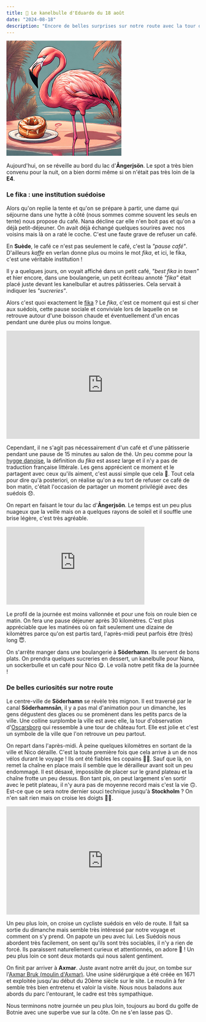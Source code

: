 ```yaml
---
title: 🥮 Le kanelbulle d'Eduardo du 18 août
date: "2024-08-18"
description: "Encore de belles surprises sur notre route avec la tour d'observation d'Oscarsborg et le moulin d'Axmar !"
---
```


![Kanelbullar d'Eduardo](../kanelbullar_eduardo.png)

Aujourd'hui, on se réveille au bord du lac d'**Ångerjsön**. Le spot a très bien convenu pour la nuit, on a bien dormi même si on n'était pas très loin de la **E4**.

### Le fika : une institution suédoise 

Alors qu'on replie la tente et qu'on se prépare à partir, une dame qui séjourne dans une hytte à côté (nous sommes comme souvent les seuls en tente) nous propose du café. Nana décline car elle n'en boit pas et qu'on a déjà petit-déjeuner. On avait déjà échangé quelques sourires avec nos voisins mais là on a raté le coche. C'est une faute grave de refuser un café.

En **Suède**, le café ce n'est pas seulement le café, c'est la *"pause café"*. D'ailleurs *kaffe* en verlan donne plus ou moins le mot *fika*, et ici, le fika, c'est une véritable institution !

Il y a quelques jours, on voyait affiché dans un petit café, *"best fika in town"* et hier encore, dans une boulangerie, un petit écriteau annoté *"fika"* était placé juste devant les kanelbullar et autres pâtisseries. Cela servait à indiquer les *"sucreries"*.

Alors c'est quoi exactement le [fika](https://visitsweden.fr/voir-faire/gastronomie/bars-cafes-et-restaurants/la-pause-fika-une-tasse-de-cafe-sociale/) ? Le *fika*, c'est ce moment qui est si cher aux suédois, cette pause sociale et conviviale lors de laquelle on se retrouve autour d'une boisson chaude et éventuellement d'un encas pendant une durée plus ou moins longue.

<div style="width: 100%; height: 0; position: relative; padding-bottom: 56%;"><iframe src="https://giphy.com/embed/FCMWpO4rbGeYNB5h6L" style="top: 0; left: 0; width: 100%; height: 100%; position: absolute; border: 0;" allowfullscreen scrolling="no" allow="encrypted-media;" class="giphy-embed"></iframe></div>

Cependant, il ne s'agit pas nécessairement d'un café et d'une pâtisserie pendant une pause de 15 minutes au salon de thé. Un peu comme pour la [hygge danoise](https://www.visitdenmark.fr/danemark/quoi-faire/hygge/que-signifie-hygge), la définition du *fika* est assez large et il n'y a pas de traduction française littérale. Les gens apprécient ce moment et le partagent avec ceux qu'ils aiment, c'est aussi simple que cela 🥰. Tout cela pour dire qu'à posteriori, on réalise qu'on a eu tort de refuser ce café de bon matin, c'était l'occasion de partager un moment privilégié avec des suédois 😞.

On repart en faisant le tour du lac d'**Ångerjsön**. Le temps est un peu plus nuageux que la veille mais on a quelques rayons de soleil et il souffle une brise légère, c'est très agréable.

<iframe width="360" height="202.5" src="https://www.youtube-nocookie.com/embed/zUsyW_-P398?si=88a-WoVbaCWU-HyH" title="YouTube video player" frameborder="0" allow="accelerometer; autoplay; clipboard-write; encrypted-media; gyroscope; picture-in-picture; web-share"></iframe>

Le profil de la journée est moins vallonnée et pour une fois on roule bien ce matin. On fera une pause déjeuner après 30 kilomètres. C'est plus appréciable que les matinées où on fait seulement une dizaine de kilomètres parce qu'on est partis tard, l'après-midi peut parfois être (très) long 😇.

On s'arrête manger dans une boulangerie à **Söderhamn**. Ils servent de bons plats. On prendra quelques sucreries en dessert, un kanelbulle pour Nana, un sockerbulle et un café pour Nico 😋. Le voilà notre petit fika de la journée !

### De belles curiosités sur notre route

Le centre-ville de **Söderhamn** se révèle très mignon. Il est traversé par le canal **Söderhamnsån**, il y a pas mal d'animation pour un dimanche, les gens dégustent des glaces ou se promènent dans les petits parcs de la ville. Une colline surplombe la ville est avec elle, la tour d'observation d'[Oscarsborg](https://www.visitsoderhamn.se/en/oscarsborg-observation-tower) qui ressemble à une tour de château fort. Elle est jolie et c'est un symbole de la ville que l'on retrouve un peu partout.

On repart dans l'après-midi. À peine quelques kilomètres en sortant de la ville et Nico déraille. C'est la toute première fois que cela arrive à un de nos vélos durant le voyage ! Ils ont été fiables les copains 👍🏼. Sauf que là, on remet la chaîne en place mais il semble que le dérailleur avant soit un peu endommagé. Il est désaxé, impossible de placer sur le grand plateau et la chaîne frotte un peu dessus. Bon tant pis, on peut largement s'en sortir avec le petit plateau, il n'y aura pas de moyenne record mais c'est la vie 🙃. Est-ce que ce sera notre dernier souci technique jusqu'à **Stockholm** ? On n'en sait rien mais on croise les doigts 🤞🏼.

<div style="width: 100%; height: 0; position: relative; padding-bottom: 56%;"><iframe src="https://giphy.com/embed/3ornk3ifPpyCwE8Ti8" style="top: 0; left: 0; width: 100%; height: 100%; position: absolute; border: 0;" allowfullscreen scrolling="no" allow="encrypted-media;" class="giphy-embed"></iframe></div>

Un peu plus loin, on croise un cycliste suédois en vélo de route. Il fait sa sortie du dimanche mais semble très intéressé par notre voyage et comment on s'y prend. On papote un peu avec lui. Les Suédois nous abordent très facilement, on sent qu'ils sont très sociables, il n'y a rien de forcé. Ils paraissent naturellement curieux et attentionnés, on adore 🤩 ! Un peu plus loin ce sont deux motards qui nous salent gentiment.

On finit par arriver à **Axmar**. Juste avant notre arrêt du jour, on tombe sur l'[Axmar Bruk (moulin d'Axmar)](https://www.visitgavle.se/en/axmar-bruk). Une usine sidérurgique a été créée en 1671 et exploitée jusqu'au début du 20ème siècle sur le site. Le moulin à fer semble très bien entretenu et valoir la visite. Nous nous baladons aux abords du parc l'entourant, le cadre est très sympathique. 

Nous terminons notre journée un peu plus loin, toujours au bord du golfe de Botnie avec une superbe vue sur la côte. On ne s'en lasse pas 😉. 